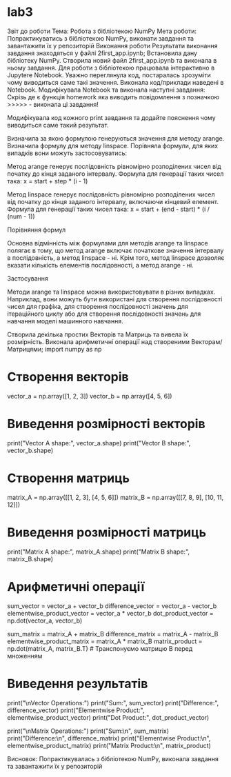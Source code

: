 # lab3
Звіт до роботи
Тема: Робота з бібліотекою NumPy
Мета роботи: Попрактикуватись з бібліотекою NumPy, виконати завдання та завантажити їх у репозиторій
Виконання роботи
Результати виконання завдання знаходяться у файлі 2first_app.ipynb;
Встановила дану бібліотеку NumPy.
Створила новий файл 2first_app.ipynb та виконала в ньому завдання.
Для роботи з бібліотекою працювала інтерактивно в Jupytere Notebook.
Уважно переглянула код, постаралась зрозуміти чому виводиться саме такі значення.
Виконала код/приклади наведені в Notebook. Модифікувала Notebook та виконала наступні завдання:
Скрізь де є функція homework яка виводить повідомлення з позначкою >>>>> - виконала ці завдання!

Модифікувала код кожного print завдання та додайте пояснення чому виводиться саме такий результат.

Визначила за якою формулою генеруються значення для методу arange. Визначила формулу для методу linspace. Порівняла формули, для яких випадків вони можуть застосовуватись:

Метод arange генерує послідовність рівномірно розподілених чисел від початку до кінця заданого інтервалу. Формула для генерації таких чисел така: x = start + step * (i - 1)

Метод linspace генерує послідовність рівномірно розподілених чисел від початку до кінця заданого інтервалу, включаючи кінцевий елемент. Формула для генерації таких чисел така: x = start + (end - start) * (i / (num - 1))

Порівняння формул

Основна відмінність між формулами для методів arange та linspace полягає в тому, що метод arange включає початкове значення інтервалу в послідовність, а метод linspace - ні. Крім того, метод linspace дозволяє вказати кількість елементів послідовності, а метод arange - ні.

Застосування

Методи arange та linspace можна використовувати в різних випадках. Наприклад, вони можуть бути використані для створення послідовності чисел для графіка, для створення послідовності значень для ітераційного циклу або для створення послідовності значень для навчання моделі машинного навчання.

Створила декілька простих Векторів та Матриць та вивела їх розмірність. Виконала арифметичні операції над створеними Векторам/Матрицями;
import numpy as np

# Створення векторів
vector_a = np.array([1, 2, 3])
vector_b = np.array([4, 5, 6])

# Виведення розмірності векторів
print("Vector A shape:", vector_a.shape)
print("Vector B shape:", vector_b.shape)

# Створення матриць
matrix_A = np.array([[1, 2, 3], [4, 5, 6]])
matrix_B = np.array([[7, 8, 9], [10, 11, 12]])

# Виведення розмірності матриць
print("Matrix A shape:", matrix_A.shape)
print("Matrix B shape:", matrix_B.shape)

# Арифметичні операції
sum_vector = vector_a + vector_b
difference_vector = vector_a - vector_b
elementwise_product_vector = vector_a * vector_b
dot_product_vector = np.dot(vector_a, vector_b)

sum_matrix = matrix_A + matrix_B
difference_matrix = matrix_A - matrix_B
elementwise_product_matrix = matrix_A * matrix_B
matrix_product = np.dot(matrix_A, matrix_B.T)  # Транспонуємо матрицю B перед множенням

# Виведення результатів
print("\nVector Operations:")
print("Sum:", sum_vector)
print("Difference:", difference_vector)
print("Elementwise Product:", elementwise_product_vector)
print("Dot Product:", dot_product_vector)

print("\nMatrix Operations:")
print("Sum:\n", sum_matrix)
print("Difference:\n", difference_matrix)
print("Elementwise Product:\n", elementwise_product_matrix)
print("Matrix Product:\n", matrix_product)

Висновок: Попрактикувалась з бібліотекою NumPy, виконала завдання та завантажити їх у репозиторій
